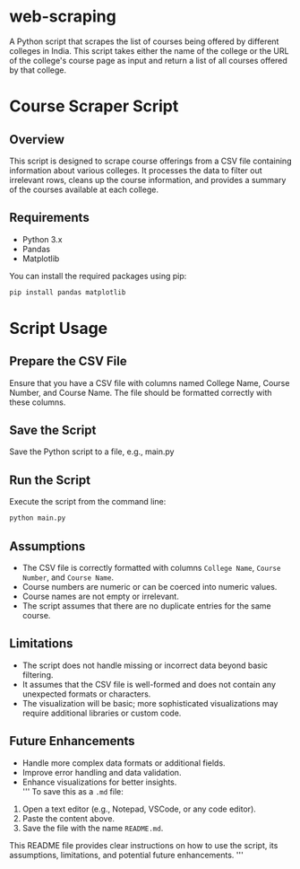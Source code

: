 # web-scraping
A Python script that scrapes the list of courses being offered by different colleges in India. This script takes either the name of the college or the URL of the college's course page as input and return a list of all courses offered by that college.

# Course Scraper Script
## Overview

This script is designed to scrape course offerings from a CSV file containing information about various colleges. It processes the data to filter out irrelevant rows, cleans up the course information, and provides a summary of the courses available at each college.

## Requirements

- Python 3.x
- Pandas
- Matplotlib

You can install the required packages using pip:

```bash
pip install pandas matplotlib

```

# Script Usage
## Prepare the CSV File
Ensure that you have a CSV file with columns named College Name, Course Number, and Course Name. The file should be formatted correctly with these columns.

## Save the Script

Save the Python script to a file, e.g., main.py

## Run the Script
Execute the script from the command line:

```bash
python main.py
```

## Assumptions

- The CSV file is correctly formatted with columns `College Name`, `Course Number`, and `Course Name`.
- Course numbers are numeric or can be coerced into numeric values.
- Course names are not empty or irrelevant.
- The script assumes that there are no duplicate entries for the same course.

## Limitations

- The script does not handle missing or incorrect data beyond basic filtering.
- It assumes that the CSV file is well-formed and does not contain any unexpected formats or characters.
- The visualization will be basic; more sophisticated visualizations may require additional libraries or custom code.

## Future Enhancements

- Handle more complex data formats or additional fields.
- Improve error handling and data validation.
- Enhance visualizations for better insights.<br>
'''
To save this as a `.md` file:

1. Open a text editor (e.g., Notepad, VSCode, or any code editor).
2. Paste the content above.
3. Save the file with the name `README.md`.

This README file provides clear instructions on how to use the script, its assumptions, limitations, and potential future enhancements.
'''


